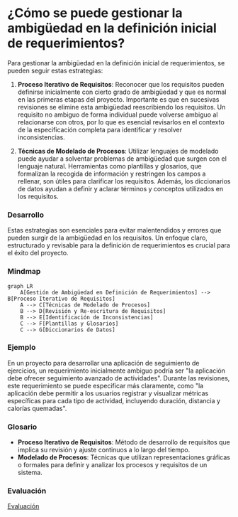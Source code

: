 # ¿Cómo se puede gestionar la ambigüedad en la definición inicial de requerimientos?

Para gestionar la ambigüedad en la definición inicial de requerimientos, se pueden seguir estas estrategias:

1. **Proceso Iterativo de Requisitos**: Reconocer que los requisitos pueden definirse inicialmente con cierto grado de ambigüedad y que es normal en las primeras etapas del proyecto. Importante es que en sucesivas revisiones se elimine esta ambigüedad reescribiendo los requisitos. Un requisito no ambiguo de forma individual puede volverse ambiguo al relacionarse con otros, por lo que es esencial revisarlos en el contexto de la especificación completa para identificar y resolver inconsistencias.

2. **Técnicas de Modelado de Procesos**: Utilizar lenguajes de modelado puede ayudar a solventar problemas de ambigüedad que surgen con el lenguaje natural. Herramientas como plantillas y glosarios, que formalizan la recogida de información y restringen los campos a rellenar, son útiles para clarificar los requisitos. Además, los diccionarios de datos ayudan a definir y aclarar términos y conceptos utilizados en los requisitos.

### Desarrollo
Estas estrategias son esenciales para evitar malentendidos y errores que pueden surgir de la ambigüedad en los requisitos. Un enfoque claro, estructurado y revisable para la definición de requerimientos es crucial para el éxito del proyecto.

### Mindmap
```mermaid
graph LR
    A[Gestión de Ambigüedad en Definición de Requerimientos] --> B[Proceso Iterativo de Requisitos]
    A --> C[Técnicas de Modelado de Procesos]
    B --> D[Revisión y Re-escritura de Requisitos]
    B --> E[Identificación de Inconsistencias]
    C --> F[Plantillas y Glosarios]
    C --> G[Diccionarios de Datos]
```

### Ejemplo
En un proyecto para desarrollar una aplicación de seguimiento de ejercicios, un requerimiento inicialmente ambiguo podría ser "la aplicación debe ofrecer seguimiento avanzado de actividades". Durante las revisiones, este requerimiento se puede especificar más claramente, como "la aplicación debe permitir a los usuarios registrar y visualizar métricas específicas para cada tipo de actividad, incluyendo duración, distancia y calorías quemadas".

### Glosario
- **Proceso Iterativo de Requisitos**: Método de desarrollo de requisitos que implica su revisión y ajuste continuos a lo largo del tiempo.
- **Modelado de Procesos**: Técnicas que utilizan representaciones gráficas o formales para definir y analizar los procesos y requisitos de un sistema.

### Evaluación

[Evaluación](https://colab.research.google.com/github/IngenieriaDeRequerimientosDaVinci/preguntas/blob/main/Unidad%201/C%C3%B3mo%20se%20puede%20gestionar%20la%20ambig%C3%BCedad%20en%20la%20definici%C3%B3n%20inicial%20de%20requerimientos/Evaluador.ipynb)